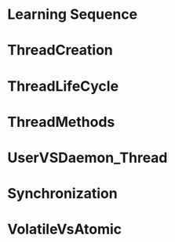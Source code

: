 # Learning Sequence

# ThreadCreation
# ThreadLifeCycle
# ThreadMethods
# UserVSDaemon_Thread
# Synchronization
# VolatileVsAtomic
